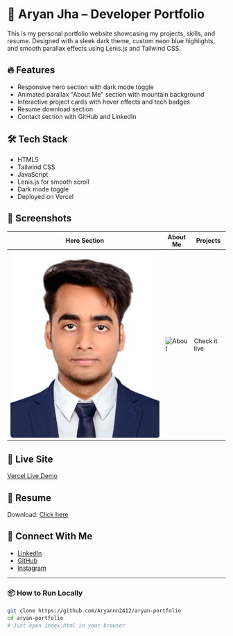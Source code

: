 # 🚀 Aryan Jha – Developer Portfolio

This is my personal portfolio website showcasing my projects, skills, and resume. Designed with a sleek dark theme, custom neon blue highlights, and smooth parallax effects using Lenis.js and Tailwind CSS.

## 🔥 Features

- Responsive hero section with dark mode toggle
- Animated parallax "About Me" section with mountain background
- Interactive project cards with hover effects and tech badges
- Resume download section
- Contact section with GitHub and LinkedIn

## 🛠️ Tech Stack

- HTML5
- Tailwind CSS
- JavaScript
- Lenis.js for smooth scroll
- Dark mode toggle
- Deployed on Vercel

## 📸 Screenshots

| Hero Section | About Me | Projects |
|--------------|----------|----------|
| ![Hero](./assets/Professional.jpg) | ![About](./assets/Mountain.jpg) | Check it live |

## 🔗 Live Site

[Vercel Live Demo](https://your-username.vercel.app)

## 📄 Resume

Download: [Click here](https://drive.google.com/uc?export=download&id=192GCBwwR-Nm9BEZ5kxGpnxBsP-MP7bJC)

## 🤝 Connect With Me

- [LinkedIn](https://www.linkedin.com/in/aryan-jha-984762228/)
- [GitHub](https://github.com/Aryannn2412)
- [Instagram](https://www.instagram.com/yourusername)

---

### 📦 How to Run Locally

```bash
git clone https://github.com/Aryannn2412/aryan-portfolio
cd aryan-portfolio
# Just open index.html in your browser
